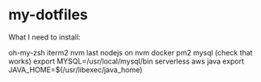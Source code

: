 # my-dotfiles

What I need to install:

oh-my-zsh
iterm2
nvm
last nodejs on nvm
docker
pm2
mysql (check that works)
export MYSQL=/usr/local/mysql/bin
serverless
aws
java
export JAVA_HOME=$(/usr/libexec/java_home)
